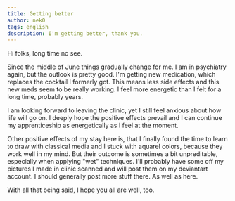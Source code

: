 ```yaml
---
title: Getting better
author: nek0
tags: english
description: I'm getting better, thank you.
---
```


Hi folks, long time no see.

Since the middle of June things gradually change for me. I am in psychiatry
again, but the outlook is pretty good. I'm getting new medication, which
replaces the cocktail I formerly got. This means less side effects and this new
meds seem to be really working. I feel more energetic than I felt for a long
time, probably years.

I am looking forward to leaving the clinic, yet I still feel anxious about how
life will go on. I deeply hope the positive effects prevail and I can continue
my apprenticeship as energetically as I feel at the moment.

Other positive effects of my stay here is, that I finally found the time to
learn to draw with classical media and I stuck with aquarel colors, because they
work well in my mind. But their outcome is sometimes a bit unpreditable,
especially when applying "wet" techniques. I'll probably have some off my
pictures I made in clinic scanned and will post them on my deviantart account.
I should generally post more stuff there. As well as here.

With all that being said, I hope you all are well, too.
